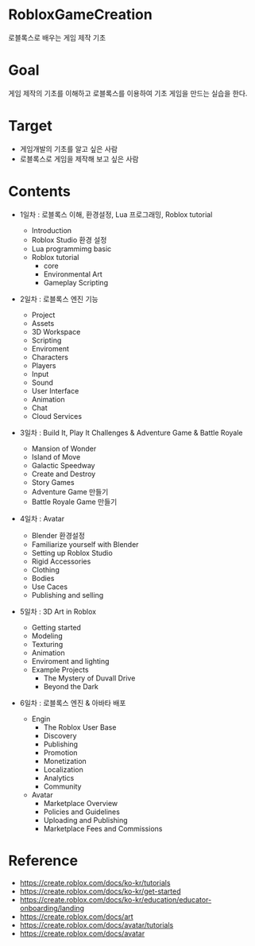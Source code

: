 # RobloxGameCreation
로블록스로 배우는 게임 제작 기초

# Goal
게임 제작의 기초를 이해하고 로블록스를 이용하여 기초 게임을 만드는 실습을 한다.

# Target
 - 게임개발의 기초를 알고 싶은 사람
 - 로블록스로 게임을 제작해 보고 싶은 사람

# Contents

 - 1일차 : 로블록스 이해, 환경설정, Lua 프로그래밍, Roblox tutorial
    - Introduction
    - Roblox Studio 환경 설정
    - Lua programmimg basic
    - Roblox tutorial
      - core
      - Environmental Art
      - Gameplay Scripting

 - 2일차 : 로블록스 엔진 기능
    - Project
    - Assets
    - 3D Workspace
    - Scripting
    - Enviroment
    - Characters
    - Players
    - Input
    - Sound
    - User Interface
    - Animation
    - Chat
    - Cloud Services

 - 3일차 : Build It, Play It Challenges & Adventure Game & Battle Royale
   - Mansion of Wonder
   - Island of Move
   - Galactic Speedway
   - Create and Destroy
   - Story Games
   - Adventure Game 만들기
   - Battle Royale Game 만들기

 - 4일차 : Avatar
   - Blender 환경설정
   - Familiarize yourself with Blender
   - Setting up Roblox Studio
   - Rigid Accessories
   - Clothing
   - Bodies
   - Use Caces
   - Publishing and selling

 - 5일차 : 3D Art in Roblox
   - Getting started
   - Modeling
   - Texturing
   - Animation
   - Enviroment and lighting
   - Example Projects
      - The Mystery of Duvall Drive
      - Beyond the Dark

 - 6일차 : 로블록스 엔진 & 아바타 배포
    - Engin
      - The Roblox User Base
      - Discovery
      - Publishing
      - Promotion
      - Monetization
      - Localization
      - Analytics
      - Community
    - Avatar
      - Marketplace Overview
      - Policies and Guidelines
      - Uploading and Publishing
      - Marketplace Fees and Commissions

# Reference
 - https://create.roblox.com/docs/ko-kr/tutorials
 - https://create.roblox.com/docs/ko-kr/get-started
 - https://create.roblox.com/docs/ko-kr/education/educator-onboarding/landing
 - https://create.roblox.com/docs/art
 - https://create.roblox.com/docs/avatar/tutorials
 - https://create.roblox.com/docs/avatar